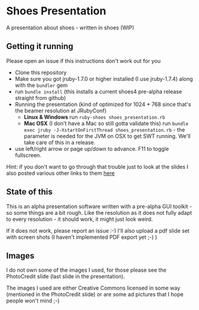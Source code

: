 Shoes Presentation
==================

A presentation about shoes - written in shoes (WIP)

## Getting it running

Please open an issue if this instructions don't work out for you

- Clone this repository
- Make sure you got jruby-1.7.0 or higher installed (I use jruby-1.7.4) along with the `bundler` gem
- run `bundle install` (this installs a current shoes4 pre-alpha release straight from github)
- Running the presentation  (kind of optimized for 1024 * 768 since that's the beamer resolution at JRubyConf)
  - **Linux & Windows** run `ruby-shoes shoes_presentation.rb`
  - **Mac OSX** (I don't have a Mac so still gotta validate this) run `bundle exec jruby -J-XstartOnFirstThread shoes_presentation.rb` - the parameter is needed for the JVM on OSX to get SWT running. We'll take care of this in a release.
- use left/right arrow or page up/down to advance. F11 to toggle fullscreen.

Hint: if you don't want to go through that trouble just to look at the slides I also posted various other links to them [here](https://pragtob.wordpress.com/2013/08/14/shoes-presentation-from-jrubyconf/)

## State of this

This is an alpha presentation software written with a pre-alpha GUI toolkit - so some things are a bit rough. Like the resolution as it does not fully adapt to every resolution - it should work, it might just look weird.

If it does not work, please report an issue :-) I'll also upload a pdf slide set with screen shots (I haven't implemented PDF export yet ;-) )

## Images

I do not own some of the images I used, for those please see the PhotoCredit slide (last slide in the presentation).

The images I used are either Creative Commons licensed in some way (mentioned in the PhotoCredit slide) or are some ad pictures that I hope people won't mind ;-)
